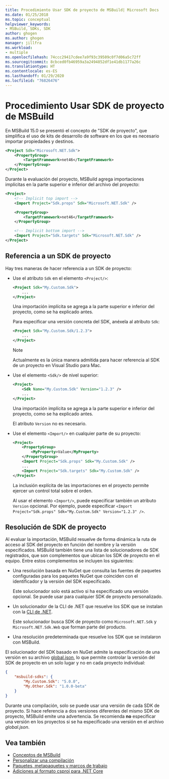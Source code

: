```yaml
---
title: Procedimiento Usar SDK de proyecto de MSBuild| Microsoft Docs
ms.date: 01/25/2018
ms.topic: conceptual
helpviewer_keywords:
- MSBuild, SDKs, SDK
author: ghogen
ms.author: ghogen
manager: jillfra
ms.workload:
- multiple
ms.openlocfilehash: 74ccc29417cdee7a9f93c39509c0f7d06a5c72ff
ms.sourcegitcommit: 8cbced0fb46959a3a2494852df1e41db1177a26c
ms.translationtype: HT
ms.contentlocale: es-ES
ms.lasthandoff: 01/29/2020
ms.locfileid: "76826476"
---
```

# <a name="how-to-use-msbuild-project-sdks"></a>Procedimiento Usar SDK de proyecto de MSBuild

En MSBuild 15.0 se presentó el concepto de "SDK de proyecto", que simplifica el uso de kits de desarrollo de software en los que es necesario importar propiedades y destinos.

```xml
<Project Sdk="Microsoft.NET.Sdk">
    <PropertyGroup>
        <TargetFramework>net46</TargetFramework>
    </PropertyGroup>
</Project>
```

Durante la evaluación del proyecto, MSBuild agrega importaciones implícitas en la parte superior e inferior del archivo del proyecto:

```xml
<Project>
    <!-- Implicit top import -->
    <Import Project="Sdk.props" Sdk="Microsoft.NET.Sdk" />

    <PropertyGroup>
        <TargetFramework>net46</TargetFramework>
    </PropertyGroup>

    <!-- Implicit bottom import -->
    <Import Project="Sdk.targets" Sdk="Microsoft.NET.Sdk" />
</Project>
```

## <a name="reference-a-project-sdk"></a>Referencia a un SDK de proyecto

Hay tres maneras de hacer referencia a un SDK de proyecto:

- Use el atributo `Sdk` en el elemento `<Project/>`:

    ```xml
    <Project Sdk="My.Custom.Sdk">
        ...
    </Project>
    ```

    Una importación implícita se agrega a la parte superior e inferior del proyecto, como se ha explicado antes.
    
    Para especificar una versión concreta del SDK, anéxela al atributo `Sdk`:

    ```xml
    <Project Sdk="My.Custom.Sdk/1.2.3">
        ...
    </Project>
    ```

    > [!NOTE]
    > Actualmente es la única manera admitida para hacer referencia al SDK de un proyecto en Visual Studio para Mac.

- Use el elemento `<Sdk/>` de nivel superior:

    ```xml
    <Project>
        <Sdk Name="My.Custom.Sdk" Version="1.2.3" />
        ...
    </Project>
   ```

   Una importación implícita se agrega a la parte superior e inferior del proyecto, como se ha explicado antes.
   
   El atributo `Version` no es necesario.

- Use el elemento `<Import/>` en cualquier parte de su proyecto:

    ```xml
    <Project>
        <PropertyGroup>
            <MyProperty>Value</MyProperty>
        </PropertyGroup>
        <Import Project="Sdk.props" Sdk="My.Custom.Sdk" />
        ...
        <Import Project="Sdk.targets" Sdk="My.Custom.Sdk" />
    </Project>
   ```

   La inclusión explícita de las importaciones en el proyecto permite ejercer un control total sobre el orden.

   Al usar el elemento `<Import/>`, puede especificar también un atributo `Version` opcional. Por ejemplo, puede especificar `<Import Project="Sdk.props" Sdk="My.Custom.Sdk" Version="1.2.3" />`.

## <a name="how-project-sdks-are-resolved"></a>Resolución de SDK de proyecto

Al evaluar la importación, MSBuild resuelve de forma dinámica la ruta de acceso al SDK del proyecto en función del nombre y la versión especificados.  MSBuild también tiene una lista de solucionadores de SDK registrados, que son complementos que ubican los SDK de proyecto en el equipo. Entre estos complementos se incluyen los siguientes:

- Una resolución basada en NuGet que consulta las fuentes de paquetes configuradas para los paquetes NuGet que coinciden con el identificador y la versión del SDK especificado.

   Este solucionador solo está activo si ha especificado una versión opcional. Se puede usar para cualquier SDK de proyecto personalizado.
   
- Un solucionador de la CLI de .NET que resuelve los SDK que se instalan con la [CLI de .NET](/dotnet/core/tools/).

   Este solucionador busca SDK de proyecto como `Microsoft.NET.Sdk` y `Microsoft.NET.Sdk.Web` que forman parte del producto.
   
- Una resolución predeterminada que resuelve los SDK que se instalaron con MSBuild.

El solucionador del SDK basado en NuGet admite la especificación de una versión en su archivo [global.json](/dotnet/core/tools/global-json), lo que permite controlar la versión del SDK de proyecto en un solo lugar y no en cada proyecto individual:

```json
{
    "msbuild-sdks": {
        "My.Custom.Sdk": "5.0.0",
        "My.Other.Sdk": "1.0.0-beta"
    }
}
```

Durante una compilación, solo se puede usar una versión de cada SDK de proyecto. Si hace referencia a dos versiones diferentes del mismo SDK de proyecto, MSBuild emite una advertencia. Se recomienda **no** especificar una versión en los proyectos si se ha especificado una versión en el archivo *global.json*.

## <a name="see-also"></a>Vea también

- [Conceptos de MSBuild](../msbuild/msbuild-concepts.md)
- [Personalizar una compilación](../msbuild/customize-your-build.md)
- [Paquetes, metapaquetes y marcos de trabajo](/dotnet/core/packages)
- [Adiciones al formato csproj para .NET Core](/dotnet/core/tools/csproj)
